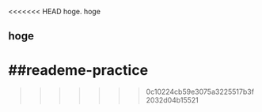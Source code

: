 <<<<<<< HEAD
hoge. hoge
## hoge

##reademe-practice
=======
>>>>>>> 0c10224cb59e3075a3225517b3f2032d04b15521


